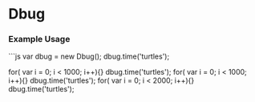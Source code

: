 # Dbug
<h3>Example Usage</h3>
```js
var dbug = new Dbug();
dbug.time('turtles');

for( var i = 0; i < 1000; i++){}
dbug.time('turtles');
for( var i = 0; i < 1000; i++){}
dbug.time('turtles');
for( var i = 0; i < 2000; i++){}
dbug.time('turtles');
```